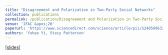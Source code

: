 ```yaml
---
title: "Disagreement and Polarization in Two-Party Social Networks"
collection: publications
permalink: /publication/Disagreement and Polarization in Two-Party Social Networks
venue: 'IFAC &apos;20'
paperurl: 'https://www.sciencedirect.com/science/article/pii/S2405896320305838'
authors: 'Yuhao Yi, Stacy Patterson'
---
```

<u><a href="https://yhyi15.github.io/files/IFAC_slides.pdf">[slides]</a></u>
